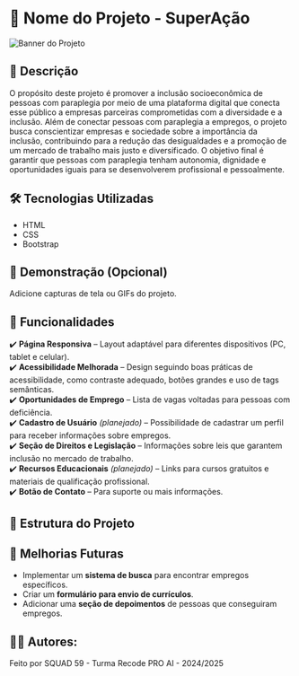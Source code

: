 # 🚀 Nome do Projeto - SuperAção

![Banner do Projeto](https://via.placeholder.com/1000x300) <!-- Adicione um banner representativo -->

## 📌 Descrição

O propósito deste projeto é promover a inclusão socioeconômica de pessoas com paraplegia por meio de uma plataforma digital que conecta esse público a empresas parceiras comprometidas com a diversidade e a inclusão.
Além de conectar pessoas com paraplegia a empregos, o projeto busca conscientizar empresas e sociedade sobre a importância da inclusão, contribuindo para a redução das desigualdades e a promoção de um mercado de trabalho mais justo e diversificado. O objetivo final é garantir que pessoas com paraplegia tenham autonomia, dignidade e oportunidades iguais para se desenvolverem profissional e pessoalmente.

## 🛠️ Tecnologias Utilizadas

- HTML
- CSS
- Bootstrap

## 📸 Demonstração (Opcional)

Adicione capturas de tela ou GIFs do projeto.

## 🎯 Funcionalidades

✔️ **Página Responsiva** – Layout adaptável para diferentes dispositivos (PC, tablet e celular).  
✔️ **Acessibilidade Melhorada** – Design seguindo boas práticas de acessibilidade, como contraste adequado, botões grandes e uso de tags semânticas.  
✔️ **Oportunidades de Emprego** – Lista de vagas voltadas para pessoas com deficiência.  
✔️ **Cadastro de Usuário** _(planejado)_ – Possibilidade de cadastrar um perfil para receber informações sobre empregos.  
✔️ **Seção de Direitos e Legislação** – Informações sobre leis que garantem inclusão no mercado de trabalho.  
✔️ **Recursos Educacionais** _(planejado)_ – Links para cursos gratuitos e materiais de qualificação profissional.  
✔️ **Botão de Contato** – Para suporte ou mais informações.

## 📂 Estrutura do Projeto

## 📌 Melhorias Futuras

- Implementar um **sistema de busca** para encontrar empregos específicos.
- Criar um **formulário para envio de currículos**.
- Adicionar uma **seção de depoimentos** de pessoas que conseguiram empregos.

## 👩‍💻 Autores:

Feito por SQUAD 59 - Turma Recode PRO AI - 2024/2025
